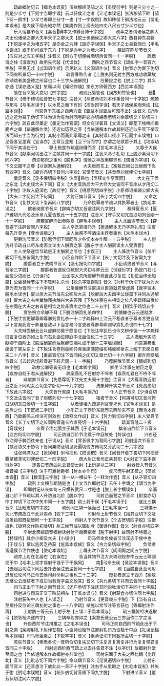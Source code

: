 <!-- { "loadSidebar": true } -->
　　疏故郷射记云【郷毛本误夏】虽欲解经见鹄之义【虽疑衍字】则是三分寸之一则是少半寸【下则字当即字误】云以豻侯计之者【计毛本误记】张法糁鹄下畔【鹄下衍一鹄字】少半寸者即三分寸一也【寸一字误倒】故知糁侯下纲法地云云【侯毛本误者】是大侯下纲去地亦然【集説作则上纲去地四丈八尺五寸少半寸也】
　　乐人宿县节音义【县音鑮本又作鏄音博十字脱】
　　疏半之者谓诸侯之卿大夫士也诸侯之卿大夫半天子之卿大夫【脱士也诸侯之卿大夫八字】西县钟东县磬【下脱是半之为堵五字】是亦全之为肆【是亦字误倒】半天子之士县磬而已【半毛本误北】或于阶间或于东方【下脱是亦半之为堵六字】
　　建鼔在阼阶节音义【应应对之应五字脱】注音义【跗方于切便婢面切后皆同一十一字脱】
　　疏楹谓之柱【谓误为】故用先代鼔【代误伐】
　　西阶之西节音义【颂如字一音容六字脱】平民无忒【忒国语作贰】示民轨义【义国语作仪】音义【射音亦为賔于伪切下同省所景切一十四字脱】
　　疏言春秋传者【上脱夷则无射主西方成功收藏故称颂颂者美盛徳之形容也二十三字从通解挍】
　　应鼙应之也【脱上二字】其义亦通【误亦通义是】笙庸以间【庸经作镛】笙东方钟磬西方【西监本误面】
　　簜在音义簜大党切【四字脱】
　　疏则此簜管也【误故知竹管也】
　　鼗节音义【倚于绮切纮音宏七字脱】注音义【柄彼命切刘本作秉音同一十字脱】疏猗与那与【与毛本误于】以木贯之而下有拊【拊当跗字误】若天子诸侯冕而朱纮【纮监本误】
　　司宫尊于东楹之西两方壶【壶监本误壸后可知不出】注音义【近附近之近为幂于伪切下注为谅为有为射同卷辟必亦切緆悉厯切刘余章切又羊防切三十六字脱】疏自此尽羮定【羮定当作官馔】但文有详畧耳【文误又】即塟下棺椑间重鹿卢之辈【辈通解作类】还近似笾豆之豆【当依通解本作故其制还近似乎豆下举汉法而知五字当为衍文】其制小而髙此承尊之丰【其制误口径小下衍而字丰误物】口足径各冝差寛【冝误亦】比常豆差短【豆下衍而字】亦谓之坫致爵于其上【坫误玷下同于其误在于】
　　尊士旅食节疏遥继鑮而言【言毛本误云】
　　又尊于大侯节音义【献素河切出注下注献并同一十一字脱】注音义泲子礼切【上脱沙素河切下同六字】
　　疏泲郁鬯之事也【脱也字】谓侯之神故用郁鬯也【谓当为字误】以下文云服不之尊【以误案从通解挍】
　　大夫继而东上【案敖氏继公云继而下当有西字】音义【郷许亮切下皆同六字脱】官馔节音义【共音恭刘居俸切七字脱】
　　羮定音义【定多佞切四字脱】注烹熟也【烹释文作亨音同】
　　大史在干侯之东北【大史误大夫下同】音义【大史音防后大平大师大史皆同干音岸从才用切二十字脱】注故入庭深也【故衍字】音义【相息亮切四字脱】小臣师诏揖诸公卿大夫【大夫二字衍出注下句同】
　　大射正摈节音义【长丁丈切四字脱】
　　又命之节音义【复扶又切下复再同八字脱】
　　乃命执幂者节疏以其执幂者士【执毛本误之】
　　摈者纳賔节音义【辟婢亦切又音避注同九字脱】
　　奏肆夏音义【夏户雅切凡代名及乐章九夏皆放此一十五字脱】注音义【守手又切亢苦浪切刘音刚一十一字脱】
　　疏若賔醉而出奏陔夏【醉毛本误奏】
　　主人北面盥节音义【辟音避下注辟皆同八字脱】
　　主人卒洗賔揖乃升【案通解本无乃字燕礼有】注賔每先升尊也【尊也误揖之】
　　主人坐祭不啐酒注未荐者臣也【未毛本误木】
　　更爵洗节音义【防思但切下皆同酢才各切本亦作醋一十五字脱】
　　主人盥洗升节疏自此尽东南面立论主人酬賔之事【脱东字主人酬賔误主人受賔爵】
　　主人坐祭遂饮节疏是正主酬賔之节也【主误王】
　　主人降洗节音义【杀所畧切下礼杀皆同九字脱】
　　小臣自阼阶下节音义【长丁丈切注及下皆同九字脱】
　　媵爵者立于洗南节音义【造七报切四字脱】
　　小臣请致者节音义【与音余三字脱】
　　媵爵者皆退反位疏但大夫初与卿云云【但疑衍字】仍是门右北面位少进而已【仍误乃】
　　公坐取大夫所媵觯节疏自此尽复位【复位当作无加席】公坐奠觯节注下不辄拜礼杀也【脱杀字辄误就】音义【为拜于伪切下犹为为大尊为君为皆同一十六字脱】
　　公坐奠觯节注賔进以臣道就君受虚爵【就字监本脱毛本误也】賔以旅大夫节注先公卿后大夫【脱卿后大夫四字公误孤下并同从通解挍】賔大夫之右坐奠觯拜执觯兴大夫答拜【下脱注賔在右相饮之位八字疏释曰賔位在左而在大夫之右者是相饮之位非賔主之位也二十五字】音义【相饮于鸩切五字脱】
　　賔坐祭立卒觯不拜【下脱注酬而礼杀四字】
　　若膳觯也云云遂就席【下脱注言更觯尊卿尊卿则賔礼杀一十二字疏释曰上注云不相袭者于尊者言更自敌以下言易此賔于卿自是敌以下当言易今言更者尊卿尊卿则卑賔礼杀也四十七字】
　　大夫辩受酬云云以虚觯防奠于篚复位【下脱注卒犹已也今文辩作徧一十字疏释曰言复位者亦如上复门右北面位即庭中北面位也二十三字】
　　主人洗觚升实防献卿于西阶上【脱注酬賔而后献卿饮酒礼成于酬十三字觚误酬】
　　司宫兼卷重席设于賔左东上【下脱注言卷则毎卿异席重席蒲筵缁布纯席卿坐东上统于君席自房来二十八字】音义【重直容切注下皆同纯之闰切又章允切一十六字脱】卿升拜受觚节音义【去起吕切辟音避下辟君同一十一字脱】
　　乃荐脯醢节音义【臑奴到切四字脱】
　　疏故公卿等皆无俎也【毛本卿字阙】
　　卿坐节注事在射臣之意【误亦自贬于君从通解挍】
　　疏案燕礼不在射亦不啐者【误燕礼君在不哜不啐者】
　　辩献卿节音义【先悉荐切下注先丈夫同十字脱】注音义【大尊音防近附近之近下同昵女乙切坐才卧切一十九字脱】
　　洗象觯升实之节音义【处昌虑切下放此六字脱】
　　大夫皆升就席【大毛本误乃】
　　仆人正节音义【少诗召切下文及注皆同了音了别彼列切一十七字脱】
　　相者节音义【何胡可切又音河挎口胡切又口侯切一十五字脱】
　　从者徒相入疏是列官尊卑也【官毛本误言】是先后之位【下既据二字衍】
　　小乐正立于西阶东疏而云西阶东不变【而毛本误西】乃歌鹿鸣三终注可则效也【效释文作詨】音义【劳力到切四字脱】主人受爵节音义【长丁丈切下之长同陶音遥长六直亮切一十六字脱】
　　疏其穹隆二十板【穹误穷】
　　卒管节注北面立于其西【于毛本误云】
　　摈者自阼阶下节音义【监古衔切四字脱】
　　司正防自西阶节注奠于中庭故处【处误也】
　　兴右还节注得于觯西徃来也【于误从】音义【背音佩卞为背同七字脱】司射适次节音义【挟音协又于协切下皆同粟防证切见贤遍切弣方甫切又芳武切二十六字脱】
　　注张帏席为之【张误帐】弣弓把也【把误杷】音义【闿音开着丁畧切下同把音覇擘彼革切刘薄厯切二十四字脱】
　　疏大射正舍司正亲其职【大射正下监本误衍射字】
　　遂告曰节疏曲礼云君使士射【上衍是以二字】
　　射器皆入节音义楅音福【三字脱】注丰可奠射爵者【射本亦作罚】
　　度尺而午射正莅之【莅监本误】音义【数音三字脱】注一从一横曰午【一释文作壹】音义【从子容切四字脱】
　　疏则上文横与距随是也【上文当作郷射记】云午十字谓之【谓当为字误】
　　即郷射记从长如笴三尺横长武尺二寸是也【脱上长字横误如】
　　卒画自北阶下节疏以其人升防自北阶【脱以字】
　　司射西面誓之节音义【射食亦切中丁仲切下注次中矢中同一十五字脱】疏士射干侯【干毛本误于】
　　遂比三耦音义【比毗志切四字脱】
　　疏例同三耦一侯而已【三毛本误一】
　　三耦俟于次北节疏故立于此以俟命【脱下三字】
　　司射命上射节音义【拾其业切下文及拾发拾取既拾皆同一十五字脱】
　　司射入于次节音义【个古贺切四字脱】注搢扱也【扱释文作防初洽切】射三侯节注以御乱兮【御诗作御】音义【射食亦切四字脱】
　　卒射北面揖疏案郷射诱射射卒南面揖者【脱下射字】故司射不特尊之【特误待】其余小卿及大夫【小误少】
　　司马师命负侯者节注深志于侯中也【于误与】掌以旌居乏待获【旌监本误族】音义【令力呈切四字脱】
　　负侯者皆适侯节注作使也【使毛本误始】
　　上耦出次节音义【间间厠之间五字脱】
　　疏亦上射在北居右【右误左】
　　皆当其物节注大夫耦则视参中云云士耦则视干中【毛本上视字误射干误于下干侯同】
　　南弓命去侯【侯监本误俟】音义【去起吕切注下同后去扑去侯注去尘皆同一十七字脱】
　　疏【当脱自此至司射退反位论司马正命去侯司射命射之事也二十二字】
　　授获者退立于西方【案敖氏继公云授获者下或曰当有旌字盖文脱耳】音义【共九勇切下共而去皆同十字脱】
　　司马正出于下射之南节音义【还户串切下注还其同説吐活切下并同十七字脱】
　　司射进与司马正交于阶前相左【于监本误与】音义【射获食亦切注同七字脱】
　　注射获矢中人也【人误乏】
　　乃射节音义【更音庚三字脱】下【当有自此至搢扑反位论三耦初射之事也一十八字疏】举旌以宫节注等言获也【等郷射注作再】
　　上射防三等云云上射于左【三误二于监本误与】
　　疏三耦皆袒决遂取弓【脱皆袒决遂四字】
　　三耦卒射亦如之【案敖氏继公云三亦当作二字之误也】
　　升自西阶节注揖推之【之毛本误也】
　　司马正防自西阶节疏此出于下射之南【案郷射礼下射作左物】小臣师设楅节注郷射礼曰乃设楅于中庭【礼误记楅毛本误幅】司马师坐乗之【下脱卒字】音义【乗承证切下同数所主切一十字脱】
　　若矢节音义【索悉各切一音所伯切复扶又切下注复言复賔复并行为复复释君复皆同三十字脱】
　　司射适西阶西节疏上以去扑告君不注【以字衍】故郷射升堂至闻之也【当依通解本作故郷射亦升堂也】
　　司射东面于大夫之西比耦【比误北】音义【比毗志切下同六字脱】命众耦节音义【见贤遍切四字脱】
　　上射东面节音义【还音患注下放此此一音环十字脱】注右手从里取之【右毛本误有】并矢于弣【弣毛本误跗】音义【踣步伯切背音佩下同九字脱】
　　下射进节音义【覆芳伏切注同六字脱】
